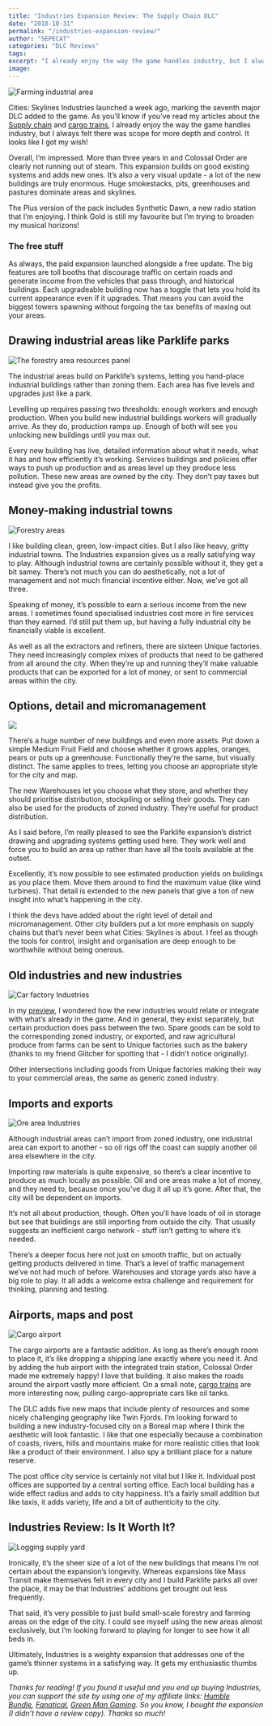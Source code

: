 ```yaml
---
title: "Industries Expansion Review: The Supply Chain DLC"
date: "2018-10-31"
permalink: "/industries-expansion-review/"
author: "SEPECAT"
categories: "DLC Reviews"
tags:
excerpt: "I already enjoy the way the game handles industry, but I always felt there was scope for more depth and control. It looks like I got my wish!" 
image:
---
```


![Farming industrial area](/images/farming-area-view.jpg)

Cities: Skylines Industries launched a week ago, marking the seventh major DLC added to the game. As you’ll know if you’ve read my articles about the [Supply chain](2018-09-09-supply-chain-specialised-industry.md) and [cargo trains](2018-10-05-guide-efficient-city-cargo-trains.md), I already enjoy the way the game handles industry, but I always felt there was scope for more depth and control. It looks like I got my wish!

Overall, I’m impressed. More than three years in and Colossal Order are clearly not running out of steam. This expansion builds on good existing systems and adds new ones. It’s also a very visual update - a lot of the new buildings are truly enormous. Huge smokestacks, pits, greenhouses and pastures dominate areas and skylines.

The Plus version of the pack includes Synthetic Dawn, a new radio station that I’m enjoying. I think Gold is still my favourite but I’m trying to broaden my musical horizons!

### The free stuff

As always, the paid expansion launched alongside a free update. The big features are toll booths that discourage traffic on certain roads and generate income from the vehicles that pass through, and historical buildings. Each upgradeable building now has a toggle that lets you hold its current appearance even if it upgrades. That means you can avoid the biggest towers spawning without forgoing the tax benefits of maxing out your areas.

## Drawing industrial areas like Parklife parks

![The forestry area resources panel](/images/forestry-area-resources-panel.jpg)

The industrial areas build on Parklife’s systems, letting you hand-place industrial buildings rather than zoning them. Each area has five levels and upgrades just like a park.

Levelling up requires passing two thresholds: enough workers and enough production. When you build new industrial buildings workers will gradually arrive. As they do, production ramps up. Enough of both will see you unlocking new buildings until you max out.

Every new building has live, detailed information about what it needs, what it has and how efficiently it’s working. Services buildings and policies offer ways to push up production and as areas level up they produce less pollution. These new areas are owned by the city. They don’t pay taxes but instead give you the profits.

## Money-making industrial towns

![Forestry areas](/imagesforestry-area-view-2.jpg)

I like building clean, green, low-impact cities. But I also like heavy, gritty industrial towns. The Industries expansion gives us a really satisfying way to play. Although industrial towns are certainly possible without it, they get a bit samey. There’s not much you can do aesthetically, not a lot of management and not much financial incentive either. Now, we’ve got all three.

Speaking of money, it’s possible to earn a serious income from the new areas. I sometimes found specialised industries cost more in fire services than they earned. I’d still put them up, but having a fully industrial city be financially viable is excellent.

As well as all the extractors and refiners, there are sixteen Unique factories. They need increasingly complex mixes of products that need to be gathered from all around the city. When they’re up and running they’ll make valuable products that can be exported for a lot of money, or sent to commercial areas within the city.

## Options, detail and micromanagement

![](/images/milking-parlour-admin.jpg)

There’s a huge number of new buildings and even more assets. Put down a simple Medium Fruit Field and choose whether it grows apples, oranges, pears or puts up a greenhouse. Functionally they’re the same, but visually distinct. The same applies to trees, letting you choose an appropriate style for the city and map.

The new Warehouses let you choose what they store, and whether they should prioritise distribution, stockpiling or selling their goods. They can also be used for the products of zoned industry. They’re useful for product distribution.

As I said before, I’m really pleased to see the Parklife expansion’s district drawing and upgrading systems getting used here. They work well and force you to build an area up rather than have all the tools available at the outset.

Excellently, it’s now possible to see estimated production yields on buildings as you place them. Move them around to find the maximum value (like wind turbines). That detail is extended to the new panels that give a ton of new insight into what’s happening in the city.

I think the devs have added about the right level of detail and micromanagement. Other city builders put a lot more emphasis on supply chains but that’s never been what Cities: Skylines is about. I feel as though the tools for control, insight and organisation are deep enough to be worthwhile without being onerous.

## Old industries and new industries

![Car factory Industries](/images/car-factory.jpg)

In my [preview](2018-10-13-industries-expansion-preview.md), I wondered how the new industries would relate or integrate with what’s already in the game. And in general, they exist separately, but certain production does pass between the two. Spare goods can be sold to the corresponding zoned industry, or exported, and raw agricultural produce from farms can be sent to Unique factories such as the bakery (thanks to my friend Glitcher for spotting that - I didn't notice originally).

Other intersections including goods from Unique factories making their way to your commercial areas, the same as generic zoned industry.

## Imports and exports

![Ore area Industries](/images/ore-area-view-1.jpg)

Although industrial areas can’t import from zoned industry, one industrial area can export to another - so oil rigs off the coast can supply another oil area elsewhere in the city.

Importing raw materials is quite expensive, so there’s a clear incentive to produce as much locally as possible. Oil and ore areas make a lot of money, and they need to, because once you’ve dug it all up it’s gone. After that, the city will be dependent on imports.

It’s not all about production, though. Often you’ll have loads of oil in storage but see that buildings are still importing from outside the city. That usually suggests an inefficient cargo network - stuff isn’t getting to where it’s needed.

There’s a deeper focus here not just on smooth traffic, but on actually getting products delivered in time. That’s a level of traffic management we’ve not had much of before. Warehouses and storage yards also have a big role to play. It all adds a welcome extra challenge and requirement for thinking, planning and testing.

## Airports, maps and post

![Cargo airport](/images/cargo-airport-1.jpg)

The cargo airports are a fantastic addition. As long as there’s enough room to place it, it’s like dropping a shipping lane exactly where you need it. And by adding the hub airport with the integrated train station, Colossal Order made me extremely happy! I love that building. It also makes the roads around the airport vastly more efficient. On a small note, [cargo trains](2018-10-05-guide-efficient-city-cargo-trains.md) are more interesting now, pulling cargo-appropriate cars like oil tanks.

The DLC adds five new maps that include plenty of resources and some nicely challenging geography like Twin Fjords. I’m looking forward to building a new industry-focused city on a Boreal map where I think the aesthetic will look fantastic. I like that one especially because a combination of coasts, rivers, hills and mountains make for more realistic cities that look like a product of their environment. I also spy a brilliant place for a nature reserve.

The post office city service is certainly not vital but I like it. Individual post offices are supported by a central sorting office. Each local building has a wide effect radius and adds to city happiness. It’s a fairly small addition but like taxis, it adds variety, life and a bit of authenticity to the city.

## Industries Review: Is It Worth It?

![Logging supply yard](/images/logs-supply-yard.jpg)

Ironically, it’s the sheer size of a lot of the new buildings that means I’m not certain about the expansion’s longevity. Whereas expansions like Mass Transit make themselves felt in every city and I build Parklife parks all over the place, it may be that Industries’ additions get brought out less frequently.

That said, it’s very possible to just build small-scale forestry and farming areas on the edge of the city. I could see myself using the new areas almost exclusively, but I’m looking forward to playing for longer to see how it all beds in.

Ultimately, Industries is a weighty expansion that addresses one of the game’s thinner systems in a satisfying way. It gets my enthusiastic thumbs up.

*Thanks for reading! If you found it useful and you end up buying Industries, you can support the site by using one of my affiliate links: [Humble Bundle](https://www.humblebundle.com/store/cities-skylines-industries?partner=twcb&charity=136345), [Fanatical](http://www.anrdoezrs.net/links/8883448/type/dlg/https://www.fanatical.com/en/dlc/cities-skylines-industries-plus), [Green Man Gaming](https://www.greenmangaming.com/games/cities-skylines-industries-plus/?tap_a=1964-996bbb&tap_s=339337-f53b1f). So you know, I bought the expansion (I didn’t have a review copy). Thanks so much!*